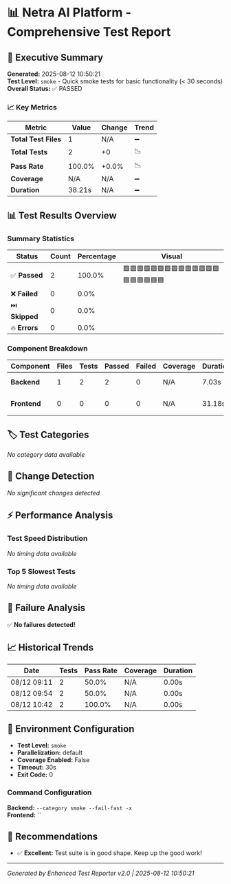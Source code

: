 # 📊 Netra AI Platform - Comprehensive Test Report

## 🎯 Executive Summary

**Generated:** 2025-08-12 10:50:21  
**Test Level:** `smoke` - Quick smoke tests for basic functionality (< 30 seconds)  
**Overall Status:** ✅ PASSED

### 📈 Key Metrics

| Metric | Value | Change | Trend |
|--------|-------|--------|-------|
| **Total Test Files** | 1 | N/A | ➖ |
| **Total Tests** | 2 | +0 | 📉 |
| **Pass Rate** | 100.0% | +0.0% | 📉 |
| **Coverage** | N/A | N/A | ➖ |
| **Duration** | 38.21s | N/A | ➖ |

## 📊 Test Results Overview

### Summary Statistics

| Status | Count | Percentage | Visual |
|--------|-------|------------|--------|
| ✅ **Passed** | 2 | 100.0% | 🟩🟩🟩🟩🟩🟩🟩🟩🟩🟩🟩🟩🟩🟩🟩🟩🟩🟩🟩🟩 |
| ❌ **Failed** | 0 | 0.0% |  |
| ⏭️ **Skipped** | 0 | 0.0% |  |
| 🔥 **Errors** | 0 | 0.0% |  |

### Component Breakdown

| Component | Files | Tests | Passed | Failed | Coverage | Duration | Status |
|-----------|-------|-------|--------|--------|----------|----------|--------|
| **Backend** | 1 | 2 | 2 | 0 | N/A | 7.03s | ✅ PASSED |
| **Frontend** | 0 | 0 | 0 | 0 | N/A | 31.18s | ⏱️ TIMEOUT |

## 🏷️ Test Categories

*No category data available*

## 🔄 Change Detection

*No significant changes detected*

## ⚡ Performance Analysis

### Test Speed Distribution

*No timing data available*

### Top 5 Slowest Tests

*No timing data available*

## 🐛 Failure Analysis

✅ **No failures detected!**

## 📈 Historical Trends

| Date | Tests | Pass Rate | Coverage | Duration |
|------|-------|-----------|----------|----------|
| 08/12 09:11 | 2 | 50.0% | N/A | 0.00s |
| 08/12 09:54 | 2 | 50.0% | N/A | 0.00s |
| 08/12 10:42 | 2 | 100.0% | N/A | 0.00s |


## 🔧 Environment Configuration

- **Test Level:** `smoke`
- **Parallelization:** default
- **Coverage Enabled:** False
- **Timeout:** 30s
- **Exit Code:** 0

### Command Configuration

**Backend:** `--category smoke --fail-fast -x`  
**Frontend:** ``

## 📝 Recommendations

- ✅ **Excellent:** Test suite is in good shape. Keep up the good work!

---
*Generated by Enhanced Test Reporter v2.0 | 2025-08-12 10:50:21*
